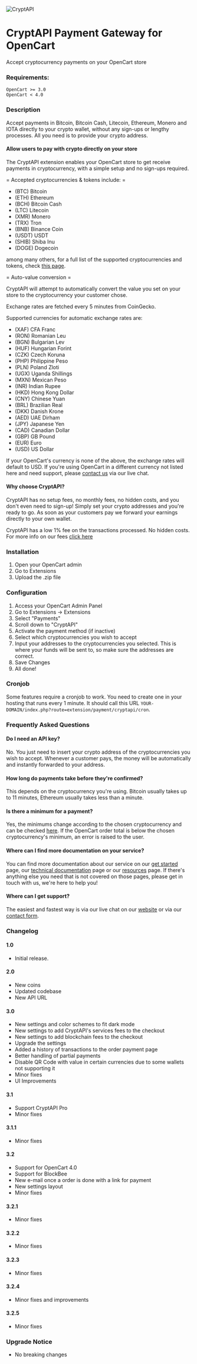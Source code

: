 ![CryptAPI](https://i.imgur.com/IfMAa7E.png)

# CryptAPI Payment Gateway for OpenCart
Accept cryptocurrency payments on your OpenCart store

### Requirements:

```
OpenCart >= 3.0
OpenCart < 4.0
```

### Description

Accept payments in Bitcoin, Bitcoin Cash, Litecoin, Ethereum, Monero and IOTA directly to your crypto wallet, without any sign-ups or lengthy processes.
All you need is to provide your crypto address.

#### Allow users to pay with crypto directly on your store

The CryptAPI extension enables your OpenCart store to get receive payments in cryptocurrency, with a simple setup and no sign-ups required.

= Accepted cryptocurrencies & tokens include: =

* (BTC) Bitcoin
* (ETH) Ethereum
* (BCH) Bitcoin Cash
* (LTC) Litecoin
* (XMR) Monero
* (TRX) Tron
* (BNB) Binance Coin
* (USDT) USDT
* (SHIB) Shiba Inu
* (DOGE) Dogecoin


among many others, for a full list of the supported cryptocurrencies and tokens, check [this page](https://cryptapi.io/pricing/).

= Auto-value conversion =

CryptAPI will attempt to automatically convert the value you set on your store to the cryptocurrency your customer chose.

Exchange rates are fetched every 5 minutes from CoinGecko.

Supported currencies for automatic exchange rates are:

* (XAF) CFA Franc
* (RON) Romanian Leu
* (BGN) Bulgarian Lev
* (HUF) Hungarian Forint
* (CZK) Czech Koruna
* (PHP) Philippine Peso
* (PLN) Poland Zloti
* (UGX) Uganda Shillings
* (MXN) Mexican Peso
* (INR) Indian Rupee
* (HKD) Hong Kong Dollar
* (CNY) Chinese Yuan
* (BRL) Brazilian Real
* (DKK) Danish Krone
* (AED) UAE Dirham
* (JPY) Japanese Yen
* (CAD) Canadian Dollar
* (GBP) GB Pound
* (EUR) Euro
* (USD) US Dollar

If your OpenCart's currency is none of the above, the exchange rates will default to USD.
If you're using OpenCart in a different currency not listed here and need support, please [contact us](https://cryptapi.io) via our live chat.

#### Why choose CryptAPI?

CryptAPI has no setup fees, no monthly fees, no hidden costs, and you don't even need to sign-up!
Simply set your crypto addresses and you're ready to go. As soon as your customers pay we forward your earnings directly to your own wallet.

CryptAPI has a low 1% fee on the transactions processed. No hidden costs.
For more info on our fees [click here](https://cryptapi.io/fees)

### Installation

1. Open your OpenCart admin
2. Go to Extensions
3. Upload the .zip file

### Configuration

1. Access your OpenCart Admin Panel
2. Go to Extensions -> Extensions
3. Select "Payments"
4. Scroll down to "CryptAPI"
5. Activate the payment method (if inactive)
6. Select which cryptocurrencies you wish to accept
7. Input your addresses to the cryptocurrencies you selected. This is where your funds will be sent to, so make sure the addresses are correct.
8. Save Changes
9. All done!

### Cronjob

Some features require a cronjob to work. You need to create one in your hosting that runs every 1 minute. It should call this URL ``YOUR-DOMAIN/index.php?route=extension/payment/cryptapi/cron``.

### Frequently Asked Questions

#### Do I need an API key?

No. You just need to insert your crypto address of the cryptocurrencies you wish to accept. Whenever a customer pays, the money will be automatically and instantly forwarded to your address.

#### How long do payments take before they're confirmed?

This depends on the cryptocurrency you're using. Bitcoin usually takes up to 11 minutes, Ethereum usually takes less than a minute.

#### Is there a minimum for a payment?

Yes, the minimums change according to the chosen cryptocurrency and can be checked [here](https://cryptapi.io/cryptocurrencies).
If the OpenCart order total is below the chosen cryptocurrency's minimum, an error is raised to the user.

#### Where can I find more documentation on your service?

You can find more documentation about our service on our [get started](https://cryptapi.io/get_started) page, our [technical documentation](https://docs.cryptapi.io/) page or our [resources](https://cryptapi.io/ecommerce/) page.
If there's anything else you need that is not covered on those pages, please get in touch with us, we're here to help you!

#### Where can I get support?

The easiest and fastest way is via our live chat on our [website](https://cryptapi.io) or via our [contact form](https://cryptapi.io/contacts/).

### Changelog

#### 1.0
* Initial release.

####  2.0
* New coins
* Updated codebase
* New API URL

#### 3.0
* New settings and color schemes to fit dark mode
* New settings to add CryptAPI's services fees to the checkout
* New settings to add blockchain fees to the checkout
* Upgrade the settings
* Added a history of transactions to the order payment page
* Better handling of partial payments
* Disable QR Code with value in certain currencies due to some wallets not supporting it
* Minor fixes
* UI Improvements

#### 3.1
* Support CryptAPI Pro
* Minor fixes

#### 3.1.1
* Minor fixes

#### 3.2
* Support for OpenCart 4.0
* Support for BlockBee
* New e-mail once a order is done with a link for payment
* New settings layout
* Minor fixes

#### 3.2.1
* Minor fixes

#### 3.2.2
* Minor fixes

#### 3.2.3
* Minor fixes

#### 3.2.4
* Minor fixes and improvements

#### 3.2.5
* Minor fixes

### Upgrade Notice
* No breaking changes
